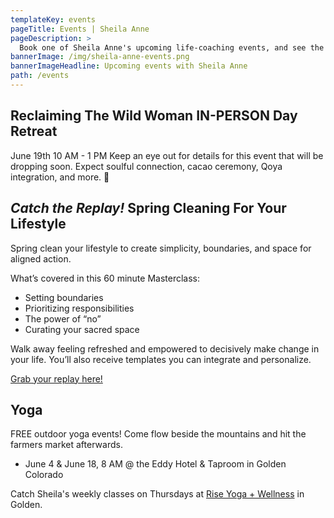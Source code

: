 ```yaml
---
templateKey: events
pageTitle: Events | Sheila Anne
pageDescription: >
  Book one of Sheila Anne's upcoming life-coaching events, and see the schedule for future programs being offered. Don't miss out!
bannerImage: /img/sheila-anne-events.png
bannerImageHeadline: Upcoming events with Sheila Anne
path: /events
---
```


## Reclaiming The Wild Woman IN-PERSON Day Retreat

June 19th 10 AM - 1 PM Keep an eye out for details for this event that will be dropping soon. Expect soulful connection, cacao ceremony, Qoya integration, and more. 🦁

## _Catch the Replay!_ Spring Cleaning For Your Lifestyle

Spring clean your lifestyle to create simplicity, boundaries, and space for aligned action.

What’s covered in this 60 minute Masterclass:

- Setting boundaries
- Prioritizing responsibilities
- The power of “no”
- Curating your sacred space

Walk away feeling refreshed and empowered to decisively make change in your life. You’ll also receive templates you can integrate and personalize.

[Grab your replay here!](https://checkout.square.site/buy/37FRUYMUV42JSOLLJIRW2LOA)

## Yoga

FREE outdoor yoga events! Come flow beside the mountains and hit the farmers market afterwards.

- June 4 & June 18, 8 AM @ the Eddy Hotel & Taproom in Golden Colorado

Catch Sheila's weekly classes on Thursdays at [Rise Yoga + Wellness](https://www.risegolden.com/) in Golden.

